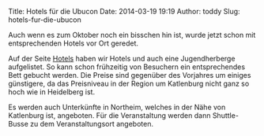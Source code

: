 Title: Hotels für die Ubucon
Date: 2014-03-19 19:19
Author: toddy
Slug: hotels-fur-die-ubucon

Auch wenn es zum Oktober noch ein bisschen hin ist, wurde jetzt schon
mit entsprechenden Hotels vor Ort geredet.


Auf der Seite [Hotels](http://ubucon.de/2014/hotels) haben wir Hotels
und auch eine Jugendherberge aufgelistet. So kann schon frühzeitig von
Besuchern ein entsprechendes Bett gebucht werden. Die Preise sind
gegenüber des Vorjahres um einiges günstigere, da das Preisniveau in der
Region um Katlenburg nicht ganz so hoch wie in Heidelberg ist.


Es werden auch Unterkünfte in Northeim, welches in der Nähe von
Katlenburg ist, angeboten. Für die Veranstaltung werden dann
Shuttle-Busse zu dem Veranstaltungsort angeboten.



